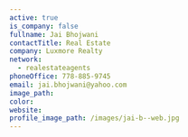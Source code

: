 ```yaml
---
active: true
is_company: false
fullname: Jai Bhojwani
contactTitle: Real Estate
company: Luxmore Realty
network:
  - realestateagents
phoneOffice: 778-885-9745
email: jai.bhojwani@yahoo.com
image_path:
color:
website:
profile_image_path: /images/jai-b--web.jpg
---
```



